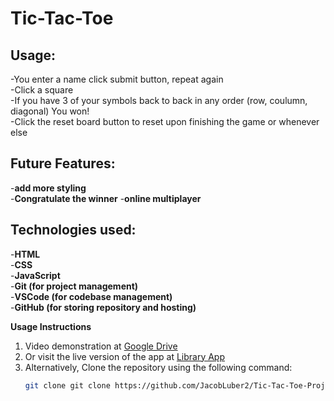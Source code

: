 # Tic-Tac-Toe

## Usage:

-You enter a name click submit button, repeat again  
-Click a square  
-If you have 3 of your symbols back to back in any order (row, coulumn, diagonal) You won!  
-Click the reset board button to reset upon finishing the game or whenever else

## Future Features:

-**add more styling**  
-**Congratulate the winner** -**online multiplayer**

## Technologies used:

-**HTML**  
-**CSS**  
-**JavaScript**  
-**Git (for project management)**  
-**VSCode (for codebase management)**  
-**GitHub (for storing repository and hosting)**

**Usage Instructions**

1. Video demonstration at [Google Drive](https://drive.google.com/drive/folders/1WPtrEO1JeMeknNhpuNRsf7SndHTUCeuy)
2. Or visit the live version of the app at [Library App](https://jacobluber2.github.io/Library-app/)
3. Alternatively, Clone the repository using the following command:
    ```bash
    git clone git clone https://github.com/JacobLuber2/Tic-Tac-Toe-Project.git
    ```
